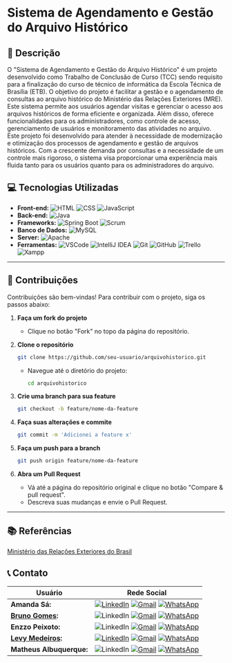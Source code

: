 # Sistema de Agendamento e Gestão do Arquivo Histórico

## 📖 Descrição
O "Sistema de Agendamento e Gestão do Arquivo Histórico" é um projeto desenvolvido como Trabalho de Conclusão de Curso (TCC) sendo requisito para a finalização do curso de técnico de informática da Escola Técnica de Brasília (ETB). O objetivo do projeto é facilitar a gestão e o agendamento de consultas ao arquivo histórico do Ministério das Relações Exteriores (MRE). Este sistema permite aos usuários agendar visitas e gerenciar o acesso aos arquivos históricos de forma eficiente e organizada. Além disso, oferece funcionalidades para os administradores, como controle de acesso, gerenciamento de usuários e monitoramento das atividades no arquivo. Este projeto foi desenvolvido para atender à necessidade de modernização e otimização dos processos de agendamento e gestão de arquivos históricos. Com a crescente demanda por consultas e a necessidade de um controle mais rigoroso, o sistema visa proporcionar uma experiência mais fluida tanto para os usuários quanto para os administradores do arquivo.

## 💻 Tecnologias Utilizadas
- **Front-end:** ![HTML](https://img.shields.io/badge/HTML5-E34F26?style=for-the-badge&logo=html5&logoColor=white) ![CSS](https://img.shields.io/badge/CSS3-1572B6?style=for-the-badge&logo=css3&logoColor=white) ![JavaScript](https://img.shields.io/badge/JavaScript-323330?style=for-the-badge&logo=javascript&logoColor=F7DF1E)
- **Back-end:** ![Java](https://img.shields.io/badge/Java-8B0000?style=for-the-badge&logo=openjdk&logoColor=white)
- **Frameworks:** ![Spring Boot](https://img.shields.io/badge/Spring-6DB33F?style=for-the-badge&logo=spring&logoColor=white) ![Scrum](https://img.shields.io/badge/scrum-grey?style=for-the-badge&logo=scrum)
- **Banco de Dados:** ![MySQL](https://img.shields.io/badge/MySQL-007ACC?style=for-the-badge&logo=mysql&logoColor=white)
- **Server:** ![Apache](https://img.shields.io/badge/apache-%23D42029.svg?style=for-the-badge&logo=apache&logoColor=white)
- **Ferramentas:** ![VSCode](https://img.shields.io/badge/VSCode-007ACC?style=for-the-badge&logo=visual-studio-code&logoColor=white) ![IntelliJ IDEA](https://img.shields.io/badge/IntelliJ%20IDEA-46295A?style=for-the-badge&logo=intellij-idea&logoColor=white) ![Git](https://img.shields.io/badge/git-%23F05033.svg?style=for-the-badge&logo=git&logoColor=white) ![GitHub](https://img.shields.io/badge/github-%23121011.svg?style=for-the-badge&logo=github&logoColor=white) ![Trello](https://img.shields.io/badge/Trello-%23026AA7.svg?style=for-the-badge&logo=Trello&logoColor=white) ![Xampp](https://img.shields.io/badge/xampp-white?style=for-the-badge&logo=xampp)

---

## 🤝 Contribuições

Contribuições são bem-vindas! Para contribuir com o projeto, siga os passos abaixo:

1. **Faça um fork do projeto**
   - Clique no botão "Fork" no topo da página do repositório.

2. **Clone o repositório**
   ```bash
   git clone https://github.com/seu-usuario/arquivohistorico.git
   ```
   - Navegue até o diretório do projeto:
     ```bash
     cd arquivohistorico
     ```

3. **Crie uma branch para sua feature**
   ```bash
   git checkout -b feature/nome-da-feature
   ```

4. **Faça suas alterações e commite**
   ```bash
   git commit -m 'Adicionei a feature x'
   ```

5. **Faça um push para a branch**
   ```bash
   git push origin feature/nome-da-feature
   ```

6. **Abra um Pull Request**
   - Vá até a página do repositório original e clique no botão "Compare & pull request".
   - Descreva suas mudanças e envie o Pull Request.

---

## 📚 Referências
[Ministério das Relações Exteriores do Brasil](https://www.gov.br/mre/pt-br)

## 📞 Contato 
| Usuário                | Rede Social                                                                                                                                                                                                                                         |
|------------------------|------------------------------------------------------------------------------------------------------------------------------------------------------------------------------------------------------------------------------------------------------|
| **Amanda Sá:**         | [![LinkedIn](https://img.shields.io/badge/linkedin-%230077B5.svg?style=for-the-badge&logo=linkedin&logoColor=white)](https://www.linkedin.com/in/amanda-s%C3%A1-7983111a2/) [![Gmail](https://img.shields.io/badge/Gmail-D14836?style=for-the-badge&logo=gmail&logoColor=white)](sa.amanda292@gmail.com) [![WhatsApp](https://img.shields.io/badge/WhatsApp-25D366?style=for-the-badge&logo=whatsapp&logoColor=white)](https://wa.me/5561992797303?text=Olá,%20tenho%20interesse%20em%20saber%20mais%20sobre%20seus%20conhecimentos%20em%20programação.%20) |
| **[Bruno Gomes](https://github.com/brunno26):** | ![LinkedIn](https://img.shields.io/badge/linkedin-%230077B5.svg?style=for-the-badge&logo=linkedin&logoColor=white) [![Gmail](https://img.shields.io/badge/Gmail-D14836?style=for-the-badge&logo=gmail&logoColor=white)](bruno.laurentino.adm@gmail.com) [![WhatsApp](https://img.shields.io/badge/WhatsApp-25D366?style=for-the-badge&logo=whatsapp&logoColor=white)](https://wa.me/5561992664336?text=Olá,%20tenho%20interesse%20em%20saber%20mais%20sobre%20seus%20conhecimentos%20em%20programação.%20) |
| **Enzzo Peixoto:**     | ![LinkedIn](https://img.shields.io/badge/linkedin-%230077B5.svg?style=for-the-badge&logo=linkedin&logoColor=white) [![Gmail](https://img.shields.io/badge/Gmail-D14836?style=for-the-badge&logo=gmail&logoColor=white)](enzzopeixoto@gmail.com) [![WhatsApp](https://img.shields.io/badge/WhatsApp-25D366?style=for-the-badge&logo=whatsapp&logoColor=white)](https://wa.me/5561984660028?text=Olá,%20tenho%20interesse%20em%20saber%20mais%20sobre%20seus%20conhecimentos%20em%20programação.%20) |
| **[Levy Medeiros](https://github.com/Levymelmed):**  | [![LinkedIn](https://img.shields.io/badge/linkedin-%230077B5.svg?style=for-the-badge&logo=linkedin&logoColor=white)](https://www.linkedin.com/in/levy-mello-pereira-fernandes-medeiros-41a117217/) [![Gmail](https://img.shields.io/badge/Gmail-D14836?style=for-the-badge&logo=gmail&logoColor=white)](levymello.medeiros@gmail.com) [![WhatsApp](https://img.shields.io/badge/WhatsApp-25D366?style=for-the-badge&logo=whatsapp&logoColor=white)](https://wa.me/5561981091113?text=Olá,%20tenho%20interesse%20em%20saber%20mais%20sobre%20seus%20conhecimentos%20em%20programação.%20) |
| **Matheus Albuquerque:** | ![LinkedIn](https://img.shields.io/badge/linkedin-%230077B5.svg?style=for-the-badge&logo=linkedin&logoColor=white) [![Gmail](https://img.shields.io/badge/Gmail-D14836?style=for-the-badge&logo=gmail&logoColor=white)](taftig9@gmail.com) [![WhatsApp](https://img.shields.io/badge/WhatsApp-25D366?style=for-the-badge&logo=whatsapp&logoColor=white)](https://wa.me/5561985533086?text=Olá,%20tenho%20interesse%20em%20saber%20mais%20sobre%20seus%20conhecimentos%20em%20programação.%20) |

